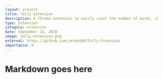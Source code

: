 ```yaml
---
layout: project
title: Tally Extension
description: A Chrome extension to easily count the number of words, characters, and paragraphs on any site. Right click on any selected text and click Count.
type: Extension
category: extension
date: September 22, 2018
image: tally-extension.png
external: https://github.com/jerboa88/Tally-Extension
importance: 4
---
```

# Markdown goes here
